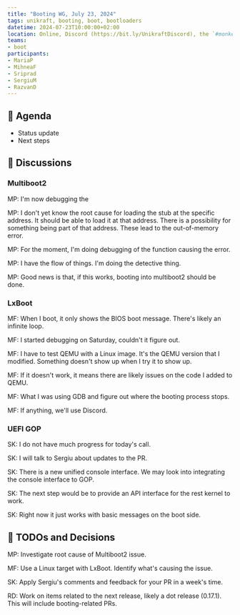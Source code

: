 ```yaml
---
title: "Booting WG, July 23, 2024"
tags: unikraft, booting, boot, bootloaders
datetime: 2024-07-23T10:00:00+02:00
location: Online, Discord (https://bit.ly/UnikraftDiscord), the `#monkey-business` voice channel
teams:
- boot
participants:
- MariaP
- MihneaF
- Sriprad
- SergiuM
- RazvanD
---
```


## :dart: Agenda

- Status update
- Next steps

## :closed_book: Discussions

### Multiboot2

MP: I'm now debugging the 

MP: I don't yet know the root cause for loading the stub at the specific address.
It should be able to load it at that address.
There is a possibility for something being part of that address.
These lead to the out-of-memory error.

MP: For the moment, I'm doing debugging of the function causing the error.

MP: I have the flow of things.
I'm doing the detective thing.

MP: Good news is that, if this works, booting into multiboot2 should be done.

### LxBoot

MF: When I boot, it only shows the BIOS boot message.
There's likely an infinite loop.

MF: I started debugging on Saturday, couldn't it figure out.

MF: I have to test QEMU with a Linux image.
It's the QEMU version that I modified.
Something doesn't show up when I try it to show up.

MF: If it doesn't work, it means there are likely issues on the code I added to QEMU.

MF: What I was using GDB and figure out where the booting process stops.

MF: If anything, we'll use Discord.

### UEFI GOP

SK: I do not have much progress for today's call.

SK: I will talk to Sergiu about updates to the PR.

SK: There is a new unified console interface.
We may look into integrating the console interface to GOP.

SK: The next step would be to provide an API interface for the rest kernel to work.

SK: Right now it just works with basic messages on the boot side.

## :wrench: TODOs and Decisions

MP: Investigate root cause of Multiboot2 issue.

MF: Use a Linux target with LxBoot.
Identify what's causing the issue.

SK: Apply Sergiu's comments and feedback for your PR in a week's time.

RD: Work on items related to the next release, likely a dot release (0.17.1).
This will include booting-related PRs.
